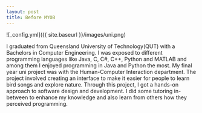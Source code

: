 ```yaml
---
layout: post
title: Before MYOB
---
```


![_config.yml]({{ site.baseurl }}/images/uni.png)

I graduated from Queensland University of Technology(QUT) with a Bachelors in Computer Engineering. I was exposed to different programming languages like Java, C, C#, C++, Python and MATLAB and among them I enjoyed programming in Java and Python the most. My final year uni project was with the Human-Computer Interaction department. The project involved creating an interface to make it easier for people to learn bird songs and explore nature. Through this project, I got a hands-on approach to software design and development. I did some tutoring in-between to enhance my knowledge and also learn from others how they perceived programming.


